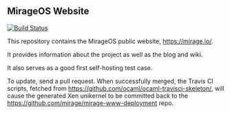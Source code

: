 ## MirageOS Website

[![Build Status](https://travis-ci.org/mirage/mirage-www.png?branch=master)](https://travis-ci.org/mirage/mirage-www)

This repository contains the MirageOS public website, <https://mirage.io/>.

It provides information about the project as well as the blog and wiki.

It also serves as a good first self-hosting test case.

To update, send a pull request. When successfully merged, the Travis CI scripts,
fetched from <https://github.com/ocaml/ocaml-travisci-skeleton/>, will cause the
generated Xen unikernel to be committed back to the
<https://github.com/mirage/mirage-www-deployment> repo.
